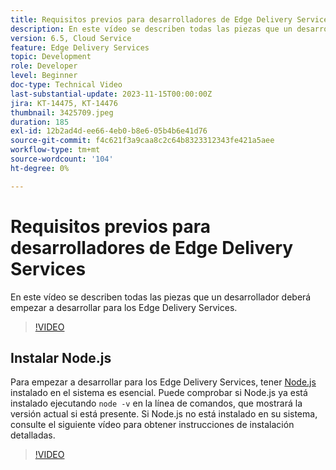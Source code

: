 ```yaml
---
title: Requisitos previos para desarrolladores de Edge Delivery Services
description: En este vídeo se describen todas las piezas que un desarrollador deberá empezar a desarrollar para los Edge Delivery Services.
version: 6.5, Cloud Service
feature: Edge Delivery Services
topic: Development
role: Developer
level: Beginner
doc-type: Technical Video
last-substantial-update: 2023-11-15T00:00:00Z
jira: KT-14475, KT-14476
thumbnail: 3425709.jpeg
duration: 185
exl-id: 12b2ad4d-ee66-4eb0-b8e6-05b4b6e41d76
source-git-commit: f4c621f3a9caa8c2c64b8323312343fe421a5aee
workflow-type: tm+mt
source-wordcount: '104'
ht-degree: 0%

---
```


# Requisitos previos para desarrolladores de Edge Delivery Services

En este vídeo se describen todas las piezas que un desarrollador deberá empezar a desarrollar para los Edge Delivery Services.

>[!VIDEO](https://video.tv.adobe.com/v/3425709/?learn=on)

## Instalar Node.js

Para empezar a desarrollar para los Edge Delivery Services, tener [Node.js](https://nodejs.org) instalado en el sistema es esencial. Puede comprobar si Node.js ya está instalado ejecutando `node -v` en la línea de comandos, que mostrará la versión actual si está presente. Si Node.js no está instalado en su sistema, consulte el siguiente vídeo para obtener instrucciones de instalación detalladas.

>[!VIDEO](https://video.tv.adobe.com/v/3425710/?learn=on)

